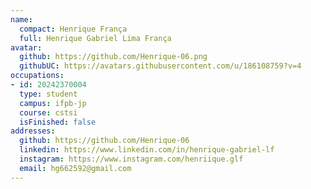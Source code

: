 ```yaml
---
name:
  compact: Henrique França
  full: Henrique Gabriel Lima França
avatar:
  github: https://github.com/Henrique-06.png
  githubUC: https://avatars.githubusercontent.com/u/186108759?v=4
occupations:
- id: 20242370004
  type: student
  campus: ifpb-jp
  course: cstsi
  isFinished: false
addresses:
  github: https://github.com/Henrique-06
  linkedin: https://www.linkedin.com/in/henrique-gabriel-lf
  instagram: https://www.instagram.com/henriique.glf
  email: hg662592@gmail.com
---
```

